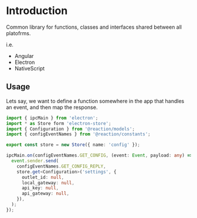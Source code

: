 # Introduction

Common library for functions, classes and interfaces shared between all platofrms.

i.e.

* Angular
* Electron
* NativeScript

## Usage

Lets say, we want to define a function somewhere in the app that handles an event, and then map the response.

```ts
import { ipcMain } from 'electron';
import * as Store form 'electron-store';
import { Configuration } from '@reaction/models';
import { configEventNames } from '@reaction/constants';

export const store = new Store({ name: 'config' });

ipcMain.on(configEventNames.GET_CONFIG, (event: Event, payload: any) => {
  event.sender.send(
    configEventNames.GET_CONFIG_REPLY,
    store.get<Configuration>('settings', {
      outlet_id: null,
      local_gateway: null,
      api_key: null,
      api_gateway: null,
    }),
  );
});
```
